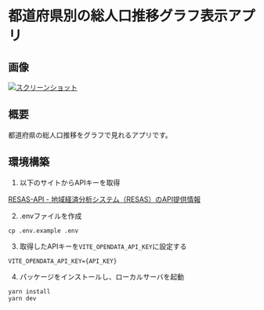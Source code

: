 # 都道府県別の総人口推移グラフ表示アプリ

## 画像

[<img src="https://user-images.githubusercontent.com/44374005/159206332-0121b489-b1db-49d3-b357-7d942e8d6bb8.gif" alt="スクリーンショット">](https://yumemi-code-check.vercel.app/)

## 概要

都道府県の総人口推移をグラフで見れるアプリです。

## 環境構築


1. 以下のサイトからAPIキーを取得

[RESAS-API - 地域経済分析システム（RESAS）のAPI提供情報](https://opendata.resas-portal.go.jp/)

2. .envファイルを作成

```
cp .env.example .env
```

3. 取得したAPIキーを`VITE_OPENDATA_API_KEY`に設定する

```
VITE_OPENDATA_API_KEY={API_KEY}
```

4. パッケージをインストールし、ローカルサーバを起動

```
yarn install
yarn dev
```
